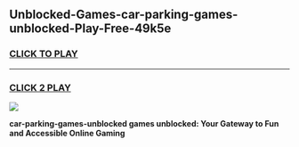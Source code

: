 
## Unblocked-Games-car-parking-games-unblocked-Play-Free-49k5e
<h3>
<a href="https://premium76.site?title=car-parking-games-unblocked&ref=22A">CLICK TO PLAY</a></h3>
<hr>

<h3>
<a href="https://premium76.site?title=car-parking-games-unblocked&ref=22A">CLICK 2 PLAY</a>
  
</h3>

<a href="https://premium76.site?title=car-parking-games-unblocked&ref=22A"><img src="https://clearcache.store/games.png"></a>


**car-parking-games-unblocked games unblocked: Your Gateway to Fun and Accessible Online Gaming**
